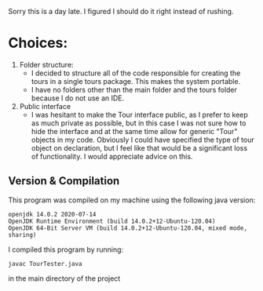 Sorry this is a day late. I figured I should do it right instead of rushing.

# Choices:

1. Folder structure:
	- I decided to structure all of the code responsible for creating the tours in a single tours package. This makes the system portable.
	- I have no folders other than the main folder and the tours folder because I do not use an IDE.
2. Public interface
	- I was hesitant to make the Tour interface public, as I prefer to keep as much private as possible, but in this case I was not sure how to
	hide the interface and at the same time allow for generic "Tour" objects in my code. 
	Obviously I could have specified the type of tour object
	on declaration, but I feel like that would be a significant loss of functionality. 
	I would appreciate advice on this.

## Version & Compilation
This program was compiled on my machine using the following java version:
 
    openjdk 14.0.2 2020-07-14
    OpenJDK Runtime Environment (build 14.0.2+12-Ubuntu-120.04)
    OpenJDK 64-Bit Server VM (build 14.0.2+12-Ubuntu-120.04, mixed mode, sharing)

I compiled this program by running:

	javac TourTester.java

in the main directory of the project

